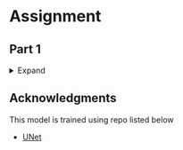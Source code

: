 # Assignment
## Part 1
<details>
<summary>Expand</summary>

1. Train your own UNet from scratch 
2. Train 4 times: 
    - MP+Tr+CE 
    - MP+Tr+Dice Loss 
    - StrConv+Tr+CE 
    - StrConv+Ups+Dice Loss 

## Introduction
The goal of this assignment is to implement Unet model from scratch for segmentation task. Train it
with different type of losses and layers.

## MP+Tr+CE
### Train logs
    Epoch 1
    Train: Loss=0.5826 Batch_id=57: 100%|██████████| 58/58 [00:16<00:00,  3.46it/s]
    Test set: Average loss: 1.3338
    Epoch 2
    Train: Loss=0.4544 Batch_id=57: 100%|██████████| 58/58 [00:16<00:00,  3.55it/s]
    Test set: Average loss: 0.8280
    Epoch 3
    Train: Loss=0.4951 Batch_id=57: 100%|██████████| 58/58 [00:16<00:00,  3.51it/s]
    Test set: Average loss: 0.6460
    Epoch 4
    Train: Loss=0.4133 Batch_id=57: 100%|██████████| 58/58 [00:16<00:00,  3.52it/s]
    Test set: Average loss: 1.1128
    Epoch 5
    Train: Loss=0.3978 Batch_id=57: 100%|██████████| 58/58 [00:16<00:00,  3.48it/s]
    Test set: Average loss: 1.0972
    ...
    Epoch 21
    Train: Loss=0.1921 Batch_id=57: 100%|██████████| 58/58 [00:16<00:00,  3.47it/s]
    Test set: Average loss: 0.9850
    Epoch 22
    Train: Loss=0.1754 Batch_id=57: 100%|██████████| 58/58 [00:16<00:00,  3.51it/s]
    Test set: Average loss: 0.8336
    Epoch 23
    Train: Loss=0.1410 Batch_id=57: 100%|██████████| 58/58 [00:16<00:00,  3.53it/s]
    Test set: Average loss: 0.6560
    Epoch 24
    Train: Loss=0.1979 Batch_id=57: 100%|██████████| 58/58 [00:16<00:00,  3.52it/s]
    Test set: Average loss: 0.6963
    Epoch 25
    Train: Loss=0.1930 Batch_id=57: 100%|██████████| 58/58 [00:16<00:00,  3.53it/s]
    Test set: Average loss: 0.5283

### Performance Graph
![MP+Tr+CE metrics](./images/MP_Tr_CE_metrics.png)

### Results
![MP+Tr+CE results](./images/MP_Tr_CE_results.png)

## MP+Tr+Dice Loss
### Train logs
    CUDA Available? True
    Epoch 1
    Train: Loss=0.1578 Batch_id=28: 100%|██████████| 29/29 [00:17<00:00,  1.70it/s]
    Test set: Average loss: 0.2559
    Epoch 2
    Train: Loss=0.1554 Batch_id=28: 100%|██████████| 29/29 [00:16<00:00,  1.74it/s]
    Test set: Average loss: 0.2501
    Epoch 3
    Train: Loss=0.1305 Batch_id=28: 100%|██████████| 29/29 [00:16<00:00,  1.73it/s]
    Test set: Average loss: 0.2115
    Epoch 4
    Train: Loss=0.1166 Batch_id=28: 100%|██████████| 29/29 [00:16<00:00,  1.71it/s]
    Test set: Average loss: 0.1905
    Epoch 5
    Train: Loss=0.1199 Batch_id=28: 100%|██████████| 29/29 [00:16<00:00,  1.74it/s]
    Test set: Average loss: 0.1816
    ...
    Epoch 21
    Train: Loss=0.0528 Batch_id=28: 100%|██████████| 29/29 [00:17<00:00,  1.70it/s]
    Test set: Average loss: 0.0948
    Epoch 22
    Train: Loss=0.0504 Batch_id=28: 100%|██████████| 29/29 [00:17<00:00,  1.69it/s]
    Test set: Average loss: 0.1257
    Epoch 23
    Train: Loss=0.0530 Batch_id=28: 100%|██████████| 29/29 [00:16<00:00,  1.72it/s]
    Test set: Average loss: 0.0909
    Epoch 24
    Train: Loss=0.0492 Batch_id=28: 100%|██████████| 29/29 [00:16<00:00,  1.74it/s]
    Test set: Average loss: 0.1136
    Epoch 25
    Train: Loss=0.0448 Batch_id=28: 100%|██████████| 29/29 [00:16<00:00,  1.74it/s]
    Test set: Average loss: 0.1120

### Performance Graph
![MP+Tr+Dice Loss metrics](./images/MP_Tr_Dice_Loss_metrics.png)

### Results
![MP+Tr+Dice Loss results](./images/MP_Tr_Dice_Loss_results.png)

## StrConv+Tr+CE
### Train logs
    CUDA Available? True
    Epoch 1
    Train: Loss=0.5796 Batch_id=57: 100%|██████████| 58/58 [00:16<00:00,  3.42it/s]
    Test set: Average loss: 1.3183
    Epoch 2
    Train: Loss=0.5894 Batch_id=57: 100%|██████████| 58/58 [00:16<00:00,  3.41it/s]
    Test set: Average loss: 0.5862
    Epoch 3
    Train: Loss=0.5051 Batch_id=57: 100%|██████████| 58/58 [00:17<00:00,  3.39it/s]
    Test set: Average loss: 0.5981
    Epoch 4
    Train: Loss=0.5162 Batch_id=57: 100%|██████████| 58/58 [00:16<00:00,  3.43it/s]
    Test set: Average loss: 0.5238
    Epoch 5
    Train: Loss=0.4325 Batch_id=57: 100%|██████████| 58/58 [00:16<00:00,  3.42it/s]
    Test set: Average loss: 0.5245
    ...
    Epoch 21
    Train: Loss=0.2533 Batch_id=57: 100%|██████████| 58/58 [00:16<00:00,  3.47it/s]
    Test set: Average loss: 0.4071
    Epoch 22
    Train: Loss=0.2243 Batch_id=57: 100%|██████████| 58/58 [00:16<00:00,  3.47it/s]
    Test set: Average loss: 0.3076
    Epoch 23
    Train: Loss=0.2697 Batch_id=57: 100%|██████████| 58/58 [00:16<00:00,  3.48it/s]
    Test set: Average loss: 0.3325
    Epoch 24
    Train: Loss=0.2400 Batch_id=57: 100%|██████████| 58/58 [00:16<00:00,  3.49it/s]
    Test set: Average loss: 0.4501
    Epoch 25
    Train: Loss=0.2470 Batch_id=57: 100%|██████████| 58/58 [00:16<00:00,  3.41it/s]
    Test set: Average loss: 0.2871

### Performance Graph
![StrConv+Tr+CE metrics](./images/StrConv_Tr_CE_metrics.png)

### Results
![StrConv+Tr+CE results](./images/StrConv_Tr_CE_results.png)

## StrConv+Ups+Dice Loss
### Train logs
    CUDA Available? True
    Epoch 1
    Train: Loss=0.1710 Batch_id=114: 100%|██████████| 115/115 [00:18<00:00,  6.26it/s]
    Test set: Average loss: 0.1596
    Epoch 2
    Train: Loss=0.1415 Batch_id=114: 100%|██████████| 115/115 [00:18<00:00,  6.31it/s]
    Test set: Average loss: 0.1661
    Epoch 3
    Train: Loss=0.1201 Batch_id=114: 100%|██████████| 115/115 [00:18<00:00,  6.29it/s]
    Test set: Average loss: 0.1223
    Epoch 4
    Train: Loss=0.0969 Batch_id=114: 100%|██████████| 115/115 [00:18<00:00,  6.28it/s]
    Test set: Average loss: 0.1148
    Epoch 5
    Train: Loss=0.0990 Batch_id=114: 100%|██████████| 115/115 [00:18<00:00,  6.28it/s]
    Test set: Average loss: 0.1261
    Epoch 20
    Train: Loss=0.0663 Batch_id=114: 100%|██████████| 115/115 [00:17<00:00,  6.42it/s]
    Test set: Average loss: 0.1391
    Epoch 21
    Train: Loss=0.0602 Batch_id=114: 100%|██████████| 115/115 [00:17<00:00,  6.43it/s]
    Test set: Average loss: 0.0642
    Epoch 22
    Train: Loss=0.0613 Batch_id=114: 100%|██████████| 115/115 [00:17<00:00,  6.41it/s]
    Test set: Average loss: 0.0651
    Epoch 23
    Train: Loss=0.0561 Batch_id=114: 100%|██████████| 115/115 [00:18<00:00,  6.34it/s]

### Performance Graph
![StrConv+Ups+Dice Loss metrics](./images/StrConv_Ups_Dice_Loss_metrics.png)

### Results
![StrConv+Ups+Dice Loss results](./images/StrConv_Ups_Dice_Loss_results.png)
</details>

## Acknowledgments
This model is trained using repo listed below
* [UNet](https://github.com/AkashDataScience/unet_pytorch)
